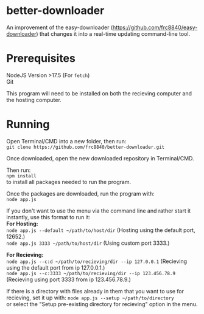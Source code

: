 # better-downloader
An improvement of the easy-downloader (https://github.com/frc8840/easy-downloader) that changes it into a real-time updating command-line tool.

# Prerequisites

NodeJS Version >17.5 (For `fetch`)  
Git  
  
This program will need to be installed on both the recieving computer and the hosting computer.  

# Running

Open Terminal/CMD into a new folder, then run:  
`git clone https://github.com/frc8840/better-downloader.git`  
  
Once downloaded, open the new downloaded repository in Terminal/CMD.  

Then run:  
`npm install`  
to install all packages needed to run the program.  
  
Once the packages are downloaded, run the program with:  
`node app.js`  
  
If you don't want to use the menu via the command line and rather start it instantly, use this format to run it:  
**For Hosting:**  
`node app.js --default ~/path/to/host/dir` (Hosting using the default port, 12652.)  
`node app.js 3333 ~/path/to/host/dir` (Using custom port 3333.)  
  
**For Recieving:**  
`node app.js --c:d ~/path/to/recieving/dir --ip 127.0.0.1` (Recieving using the default port from ip 127.0.0.1.)  
`node app.js --c:3333 ~/path/to/recieving/dir --ip 123.456.78.9` (Recieving using port 3333 from ip 123.456.78.9.)  
  
  
If there is a directory with files already in them that you want to use for recieving, set it up with:
`node app.js --setup ~/path/to/directory`  
or select the "Setup pre-existing directory for recieving" option in the menu.
